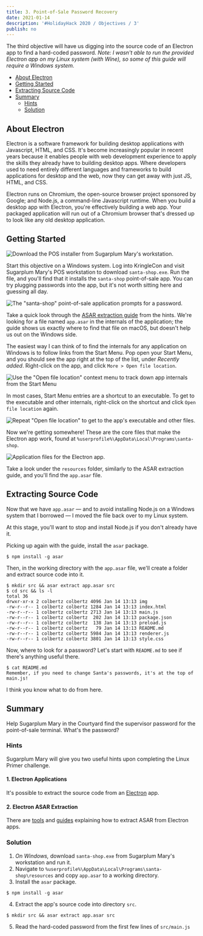 ```yaml
---
title: 3. Point-of-Sale Password Recovery
date: 2021-01-14
description: '#HolidayHack 2020 / Objectives / 3'
publish: no
---
```


The third objective will have us digging into the source code of an Electron app to find a hard-coded password. _Note: I wasn't able to run the provided Electron app on my Linux system (with Wine), so some of this guide will require a Windows system._


<!-- TOC depthTo:3 -->

- [About Electron](#about-electron)
- [Getting Started](#getting-started)
- [Extracting Source Code](#extracting-source-code)
- [Summary](#summary)
  - [Hints](#hints)
  - [Solution](#solution)

<!-- /TOC -->


## About Electron
Electron is a software framework for building desktop applications with Javascript, HTML, and CSS. It's become increasingly popular in recent years because it enables people with web development experience to apply the skills they already have to building desktop apps. Where developers used to need entirely different languages and frameworks to build applications for desktop and the web, now they can get away with just JS, HTML, and CSS.

Electron runs on Chromium, the open-source browser project sponsored by Google; and Node.js, a command-line Javascript runtime. When you build a desktop app with Electron, you're effectively building a web app. Your packaged application will run out of a Chromium browser that's dressed up to look like any old desktop application.


## Getting Started
![Download the POS installer from Sugarplum Mary's workstation.](./o3-download.png)

Start this objective on a Windows system. Log into KringleCon and visit Sugarplum Mary's POS workstation to download `santa-shop.exe`. Run the file, and you'll find that it installs the `santa-shop` point-of-sale app. You can try plugging passwords into the app, but it's not worth sitting here and guessing all day.

![The "santa-shop" point-of-sale application prompts for a password.](./o3-app.png)

Take a quick look through the [ASAR extraction guide](https://medium.com/how-to-electron/how-to-get-source-code-of-any-electron-application-cbb5c7726c37) from the hints. We're looking for a file named `app.asar` in the internals of the application; the guide shows us exactly where to find that file on macOS, but doesn't help us out on the Windows side.

The easiest way I can think of to find the internals for any application on Windows is to follow links from the Start Menu. Pop open your Start Menu, and you should see the app right at the top of the list, under _Recently added_. Right-click on the app, and click `More > Open file location`.

![Use the "Open file location" context menu to track down app internals from the Start Menu](./o3-start-menu.png)

In most cases, Start Menu entries are a shortcut to an executable. To get to the executable and other internals, right-click on the shortcut and click `Open file location` again.

![Repeat "Open file location" to get to the app's executable and other files.](./o3-shortcut.png)

Now we're getting somewhere! These are the core files that make the Electron app work, found at `%userprofile%\AppData\Local\Programs\santa-shop`.

![Application files for the Electron app.](./o3-internals.png)

Take a look under the `resources` folder, similarly to the ASAR extraction guide, and you'll find the `app.asar` file.


## Extracting Source Code
Now that we have `app.asar` &mdash; and to avoid installing Node.js on a Windows system that I borrowed &mdash; I moved the file back over to my Linux system.

At this stage, you'll want to stop and install Node.js if you don't already have it.

Picking up again with the guide, install the `asar` package.
```shell
$ npm install -g asar
```

Then, in the working directory with the `app.asar` file, we'll create a folder and extract source code into it.
```shell
$ mkdir src && asar extract app.asar src
$ cd src && ls -l
total 36
drwxr-xr-x 2 colbertz colbertz 4096 Jan 14 13:13 img
-rw-r--r-- 1 colbertz colbertz 1284 Jan 14 13:13 index.html
-rw-r--r-- 1 colbertz colbertz 2713 Jan 14 13:13 main.js
-rw-r--r-- 1 colbertz colbertz  202 Jan 14 13:13 package.json
-rw-r--r-- 1 colbertz colbertz  138 Jan 14 13:13 preload.js
-rw-r--r-- 1 colbertz colbertz   79 Jan 14 13:13 README.md
-rw-r--r-- 1 colbertz colbertz 5984 Jan 14 13:13 renderer.js
-rw-r--r-- 1 colbertz colbertz 3801 Jan 14 13:13 style.css
```

Now, where to look for a password? Let's start with `README.md` to see if there's anything useful there.
```shell
$ cat README.md
Remember, if you need to change Santa's passwords, it's at the top of main.js!
```

I think you know what to do from here.


## Summary
Help Sugarplum Mary in the Courtyard find the supervisor password for the point-of-sale terminal. What's the password?

### Hints
Sugarplum Mary will give you two useful hints upon completing the Linux Primer challenge.

#### 1. Electron Applications
It's possible to extract the source code from an [Electron](https://www.electronjs.org/) app.

#### 2. Electron ASAR Extraction
There are [tools](https://www.npmjs.com/package/asar) and [guides](https://medium.com/how-to-electron/how-to-get-source-code-of-any-electron-application-cbb5c7726c37) explaining how to extract ASAR from Electron apps.

### Solution
1. _On Windows,_ download `santa-shop.exe` from Sugarplum Mary's workstation and run it.
2. Navigate to `%userprofile%\AppData\Local\Programs\santa-shop\resources` and copy `app.asar` to a working directory.
3. Install the `asar` package.
```shell
$ npm install -g asar
```

4. Extract the app's source code into directory `src`.
```shell
$ mkdir src && asar extract app.asar src
```

5. Read the hard-coded password from the first few lines of `src/main.js`
